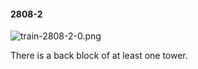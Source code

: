 #### 2808-2
![train-2808-2-0.png](https://github.com/lil-lab/nlvr/raw/master/nlvr/train/images/23/train-2808-2-0.png "train-2808-2-0.png")

There is a back block of at least one tower.